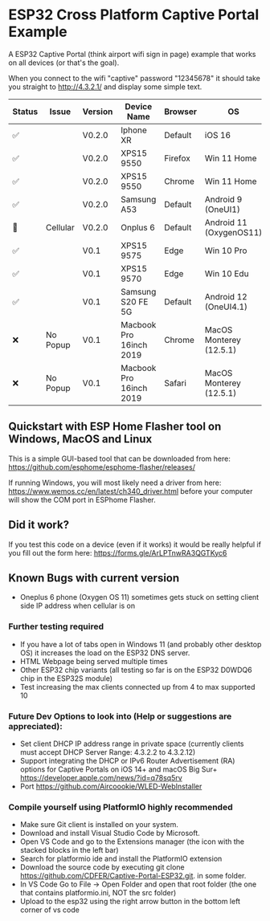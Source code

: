 # ESP32 Cross Platform Captive Portal Example

A ESP32 Captive Portal (think airport wifi sign in page) example that works on all devices (or that's the goal).

When you connect to the wifi "captive" password "12345678" it should take you straight to http://4.3.2.1/ and display some simple text.

| Status | Issue    | Version | Device Name             | Browser | OS                      |
|--------|----------|---------|-------------------------|---------|-------------------------|
| ✅      |          | V0.2.0  | Iphone XR               | Default | iOS 16                  |
| ✅      |          | V0.2.0  | XPS15 9550              | Firefox | Win 11 Home             |
| ✅      |          | V0.2.0  | XPS15 9550              | Chrome  | Win 11 Home             |
| ✅      |          | V0.2.0  | Samsung A53             | Default | Android 9 (OneUI1)      |
| 🤷      | Cellular | V0.2.0  | Onplus 6                | Default | Android 11 (OxygenOS11) |
| ✅      |          | V0.1    | XPS15 9575              | Edge    | Win 10 Pro              |
| ✅      |          | V0.1    | XPS15 9570              | Edge    | Win 10 Edu              |
| ✅      |          | V0.1    | Samsung S20 FE 5G       | Default | Android 12 (OneUI4.1)   |
| ❌      | No Popup | V0.1    | Macbook Pro 16inch 2019 | Chrome  | MacOS Monterey (12.5.1) |
| ❌      | No Popup | V0.1    | Macbook Pro 16inch 2019 | Safari  | MacOS Monterey (12.5.1) |


## Quickstart with ESP Home Flasher tool on Windows, MacOS and Linux

This is a simple GUI-based tool that can be downloaded from here: https://github.com/esphome/esphome-flasher/releases/

If running Windows, you will most likely need a driver from here: https://www.wemos.cc/en/latest/ch340_driver.html before your computer will show the COM port in ESPhome Flasher.


## Did it work?
If you test this code on a device (even if it works) it would be really helpful if you fill out the form here: https://forms.gle/ArLPTnwRA3QGTKyc6



## Known Bugs with current version
- Oneplus 6 phone (Oxygen OS 11) sometimes gets stuck on setting client side IP address when cellular is on


### Further testing required
- If you have a lot of tabs open in Windows 11 (and probably other desktop OS) it increases the load on the ESP32 DNS server.
- HTML Webpage being served multiple times
- Other ESP32 chip variants (all testing so far is on the ESP32 D0WDQ6 chip in the ESP32S module)
- Test increasing the max clients connected up from 4 to max supported 10


### Future Dev Options to look into (Help or suggestions are appreciated):
- Set client DHCP IP address range in private space (currently clients must accept DHCP Server Range: 4.3.2.2 to 4.3.2.12)
- Support integrating the DHCP or IPv6 Router Advertisement (RA) options for Captive Portals on iOS 14+ and macOS Big Sur+ https://developer.apple.com/news/?id=q78sq5rv
- Port https://github.com/Aircoookie/WLED-WebInstaller


### Compile yourself using PlatformIO highly recommended
- Make sure Git client is installed on your system.
- Download and install Visual Studio Code by Microsoft.
- Open VS Code and go to the Extensions manager (the icon with the stacked blocks in the left bar)
- Search for platformio ide and install the PlatformIO extension
- Download the source code by executing git clone https://github.com/CDFER/Captive-Portal-ESP32.git. in some folder.
- In VS Code Go to File -> Open Folder and open that root folder (the one that contains platformio.ini, NOT the src folder)
- Upload to the esp32 using the right arrow button in the bottom left corner of vs code
